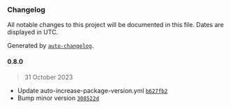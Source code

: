 ### Changelog

All notable changes to this project will be documented in this file. Dates are displayed in UTC.

Generated by [`auto-changelog`](https://github.com/CookPete/auto-changelog).

#### 0.8.0

> 31 October 2023

- Update auto-increase-package-version.yml [`b627fb2`](https://github.com/cristian-rincon/pymetasnap/commit/b627fb212efe612dd9fe7c1273da12db0744ae22)
- Bump minor version [`308522d`](https://github.com/cristian-rincon/pymetasnap/commit/308522dbea3c201b3f0afdf27352e22d987619ec)
